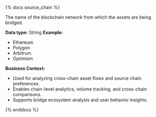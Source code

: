 {% docs source_chain %}

The name of the blockchain network from which the assets are being bridged.

**Data type:** String
**Example:**
- Ethereum
- Polygon
- Arbitrum
- Optimism

**Business Context:**
- Used for analyzing cross-chain asset flows and source chain preferences.
- Enables chain-level analytics, volume tracking, and cross-chain comparisons.
- Supports bridge ecosystem analysis and user behavior insights.

{% enddocs %} 